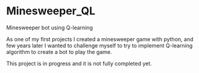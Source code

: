 # Minesweeper_QL
Minesweeper bot using Q-learning

As one of my first projects I created a minesweeper game with python, and few years later I wanted to challenge myself to try to implement Q-learning algorithm to create a bot to play the game.

This project is in progress and it is not fully completed yet. 

